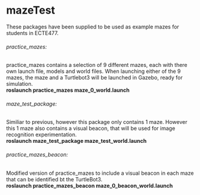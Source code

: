 # mazeTest
These packages have been supplied to be used as example mazes for students in ECTE477.

###### practice_mazes:  
practice_mazes contains a selection of 9 different mazes, each with there own launch file, models and world files.
When launching either of the 9 mazes, the maze and a Turtlebot3 will be launched in Gazebo, ready for simulation.  
**roslaunch practice_mazes maze_0_world.launch**

###### maze_test_package:  
Similiar to previous, however this package only contains 1 maze. However this 1 maze also contains a visual beacon, that will
be used for image recognition experimentation.  
**roslaunch maze_test_package maze_test_world.launch**  

###### practice_mazes_beacon:  
Modified version of practice_mazes to include a visual beacon in each maze that can be identified bt the TurtleBot3.  
**roslaunch practice_mazes_beacon maze_0_beacon_world.launch** 
